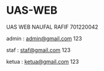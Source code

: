 # UAS-WEB
UAS WEB NAUFAL RAFIF 701220042


admin : admin@gmail.com
        123


        
staf : staf@gmail.com
       123


       
ketua : ketua@gmail.com
        123
        
